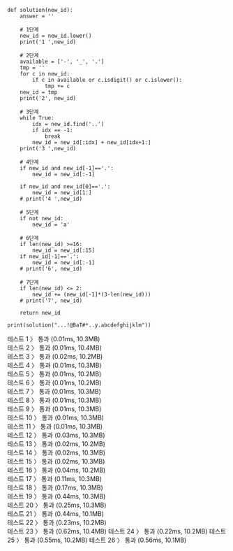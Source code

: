 ```
def solution(new_id):
    answer = ''

    # 1단계
    new_id = new_id.lower()
    print('1 ',new_id)

    # 2단계
    available = ['-', '_', '.']
    tmp = ''
    for c in new_id:
        if c in available or c.isdigit() or c.islower():
            tmp += c
    new_id = tmp
    print('2', new_id)

    # 3단계
    while True:
        idx = new_id.find('..')
        if idx == -1:
            break
        new_id = new_id[:idx] + new_id[idx+1:]
    print('3 ',new_id)

    # 4단계
    if new_id and new_id[-1]=='.':
        new_id = new_id[:-1]

    if new_id and new_id[0]=='.':
        new_id = new_id[1:]
    # print('4 ',new_id)

    # 5단계
    if not new_id:
        new_id = 'a'

    # 6단계
    if len(new_id) >=16:
        new_id = new_id[:15]
    if new_id[-1]=='.':
        new_id = new_id[:-1]
    # print('6', new_id)

    # 7단계
    if len(new_id) <= 2:
        new_id += (new_id[-1]*(3-len(new_id)))
    # print('7', new_id)

    return new_id

print(solution("...!@BaT#*..y.abcdefghijklm"))
```
테스트 1 〉	통과 (0.01ms, 10.3MB)<br>
테스트 2 〉	통과 (0.01ms, 10.4MB)<br>
테스트 3 〉	통과 (0.02ms, 10.2MB)<br>
테스트 4 〉	통과 (0.01ms, 10.3MB)<br>
테스트 5 〉	통과 (0.01ms, 10.2MB)<br>
테스트 6 〉	통과 (0.01ms, 10.2MB)<br>
테스트 7 〉	통과 (0.01ms, 10.3MB)<br>
테스트 8 〉	통과 (0.01ms, 10.3MB)<br>
테스트 9 〉	통과 (0.01ms, 10.3MB)<br>
테스트 10 〉	통과 (0.01ms, 10.3MB)<br>
테스트 11 〉	통과 (0.01ms, 10.3MB)<br>
테스트 12 〉	통과 (0.03ms, 10.3MB)<br>
테스트 13 〉	통과 (0.02ms, 10.2MB)<br>
테스트 14 〉	통과 (0.02ms, 10.3MB)<br>
테스트 15 〉	통과 (0.02ms, 10.3MB)<br>
테스트 16 〉	통과 (0.04ms, 10.2MB)<br>
테스트 17 〉	통과 (0.11ms, 10.3MB)<br>
테스트 18 〉	통과 (0.17ms, 10.3MB)<br>
테스트 19 〉	통과 (0.44ms, 10.3MB)<br>
테스트 20 〉	통과 (0.25ms, 10.3MB)<br>
테스트 21 〉	통과 (0.44ms, 10.1MB)<br>
테스트 22 〉	통과 (0.23ms, 10.2MB)<br>
테스트 23 〉	통과 (0.62ms, 10.4MB)
테스트 24 〉	통과 (0.22ms, 10.2MB)
테스트 25 〉	통과 (0.55ms, 10.2MB)
테스트 26 〉	통과 (0.56ms, 10.1MB)

